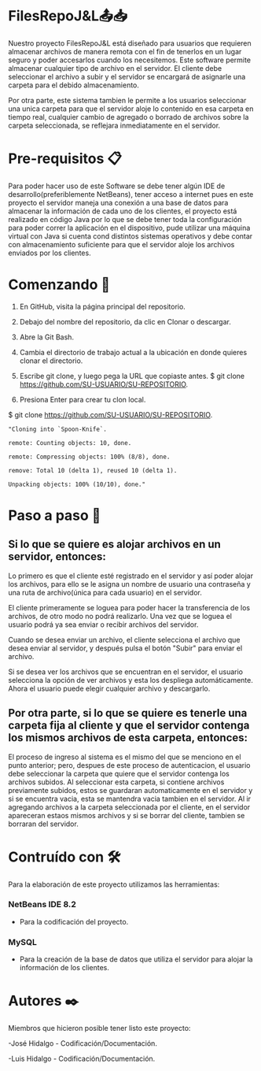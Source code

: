 # FilesRepoJ&L📤📥
Nuestro proyecto FilesRepoJ&L está diseñado para usuarios que requieren almacenar archivos de manera remota con el fin de tenerlos en un lugar seguro y poder accesarlos cuando los necesitemos.
Este software permite almacenar cualquier tipo de archivo en el servidor. El cliente debe seleccionar el archivo a subir y el servidor se encargará de asignarle una carpeta para el debido almacenamiento.

Por otra parte, este sistema tambien le permite a los usuarios seleccionar una unica carpeta para que el servidor aloje lo contenido en esa carpeta en tiempo real, cualquier cambio de agregado o borrado de archivos sobre la carpeta seleccionada, se reflejara inmediatamente en el servidor.

# Pre-requisitos 📋
Para poder hacer  uso de este Software se debe tener algún IDE de desarrollo(preferiblemente NetBeans), tener acceso a internet pues en este proyecto el servidor maneja una conexión a una base de datos para almacenar la información de cada uno de los clientes, el proyecto está realizado en código Java por lo que se debe tener toda la configuración para poder correr la aplicación en el dispositivo, pude utilizar una máquina virtual con Java si cuenta cond distintos sistemas operativos y debe contar con almacenamiento suficiente para que el servidor aloje los archivos enviados por los clientes.

# Comenzando 🚀

1) En GitHub, visita la página principal del repositorio.
2) Debajo del nombre del repositorio, da clic en Clonar o descargar.
3) Abre la Git Bash.
4) Cambia el directorio de trabajo actual a la ubicación en donde quieres clonar el directorio.
5) Escribe git clone, y luego pega la URL que copiaste antes.
$ git clone https://github.com/SU-USUARIO/SU-REPOSITORIO.

6) Presiona Enter para crear tu clon local.

$ git clone https://github.com/SU-USUARIO/SU-REPOSITORIO.

    "Cloning into `Spoon-Knife`.

    remote: Counting objects: 10, done.

    remote: Compressing objects: 100% (8/8), done.

    remove: Total 10 (delta 1), reused 10 (delta 1).

    Unpacking objects: 100% (10/10), done."

# Paso a paso 🔧
## Si lo que se quiere es alojar archivos en un servidor, entonces:

Lo primero es que el cliente esté registrado en el servidor y así poder alojar los archivos, para ello se le asigna un nombre de usuario una contraseña y una ruta de archivo(única para cada usuario) en el servidor.

El cliente primeramente se  loguea para poder hacer la transferencia de los archivos, de otro modo no podrá realizarlo. Una vez que se loguea el usuario podrá ya sea enviar o recibir archivos del servidor.

Cuando se desea enviar un archivo, el cliente selecciona el archivo que desea enviar al servidor, y después pulsa el botón "Subir" para enviar  el archivo.

Si se desea ver los archivos que se encuentran en el servidor, el usuario selecciona la opción de ver archivos y esta los despliega automáticamente. Ahora el usuario puede elegir cualquier archivo y descargarlo. 

## Por otra parte, si lo que se quiere es tenerle una carpeta fija al cliente y que el servidor contenga los mismos archivos de esta carpeta, entonces:

El proceso de ingreso al sistema es el mismo del que se menciono en el punto anterior; pero, despues de este proceso de autenticacion, el usuario debe seleccionar  la carpeta que quiere que el servidor contenga los archivos subidos. Al seleccionar esta carpeta, si contiene archivos previamente subidos, estos se guardaran automaticamente en el servidor y si se encuentra vacia, esta se mantendra vacia tambien en el servidor. Al ir agregando archivos a la carpeta seleccionada por el cliente, en el servidor apareceran estaos mismos archivos y si se borrar del cliente, tambien se borraran del servidor.


# Contruído con 🛠️

Para la elaboración de este proyecto utilizamos las herramientas:

### NetBeans IDE 8.2 
- Para la codificación del proyecto.
### MySQL 
- Para la creación de la base de datos que utiliza el servidor para alojar la información de los clientes.

# Autores ✒️

Miembros que hicieron posible tener listo este proyecto:

-José Hidalgo  - Codificación/Documentación.

-Luis Hidalgo - Codificación/Documentación.
